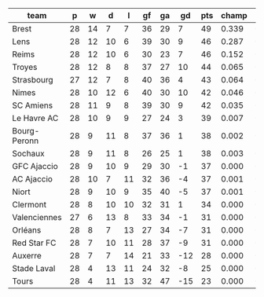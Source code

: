 |     team     | p  | w  | d  | l  | gf | ga | gd  | pts | champ | top2  | top3  | top4  |  5-7  | bot4  | bot3  | bot2  |
|--------------|----|----|----|----|----|----|-----|-----|-------|-------|-------|-------|-------|-------|-------|-------|
| Brest        | 28 | 14 |  7 |  7 | 36 | 29 |   7 |  49 | 0.339 | 0.565 | 0.720 | 0.823 | 0.146 | 0.000 | 0.000 | 0.000|
| Lens         | 28 | 12 | 10 |  6 | 39 | 30 |   9 |  46 | 0.287 | 0.510 | 0.671 | 0.786 | 0.170 | 0.000 | 0.000 | 0.000|
| Reims        | 28 | 12 | 10 |  6 | 30 | 23 |   7 |  46 | 0.152 | 0.327 | 0.490 | 0.635 | 0.265 | 0.000 | 0.000 | 0.000|
| Troyes       | 28 | 12 |  8 |  8 | 37 | 27 |  10 |  44 | 0.065 | 0.160 | 0.291 | 0.432 | 0.370 | 0.000 | 0.000 | 0.000|
| Strasbourg   | 27 | 12 |  7 |  8 | 40 | 36 |   4 |  43 | 0.064 | 0.155 | 0.265 | 0.379 | 0.356 | 0.000 | 0.000 | 0.000|
| Nimes        | 28 | 10 | 12 |  6 | 40 | 30 |  10 |  42 | 0.046 | 0.127 | 0.231 | 0.361 | 0.381 | 0.000 | 0.000 | 0.000|
| SC Amiens    | 28 | 11 |  9 |  8 | 39 | 30 |   9 |  42 | 0.035 | 0.106 | 0.205 | 0.326 | 0.391 | 0.000 | 0.000 | 0.000|
| Le Havre AC  | 28 | 10 |  9 |  9 | 27 | 24 |   3 |  39 | 0.007 | 0.028 | 0.067 | 0.121 | 0.287 | 0.003 | 0.001 | 0.000|
| Bourg-Peronn | 28 |  9 | 11 |  8 | 37 | 36 |   1 |  38 | 0.002 | 0.006 | 0.018 | 0.038 | 0.133 | 0.021 | 0.005 | 0.001|
| Sochaux      | 28 |  9 | 11 |  8 | 26 | 25 |   1 |  38 | 0.003 | 0.009 | 0.022 | 0.046 | 0.175 | 0.011 | 0.002 | 0.000|
| GFC Ajaccio  | 28 |  9 | 10 |  9 | 29 | 30 |  -1 |  37 | 0.000 | 0.003 | 0.007 | 0.017 | 0.104 | 0.034 | 0.008 | 0.002|
| AC Ajaccio   | 28 | 10 |  7 | 11 | 32 | 36 |  -4 |  37 | 0.001 | 0.002 | 0.007 | 0.015 | 0.075 | 0.042 | 0.015 | 0.003|
| Niort        | 28 |  9 | 10 |  9 | 35 | 40 |  -5 |  37 | 0.001 | 0.002 | 0.006 | 0.015 | 0.069 | 0.053 | 0.017 | 0.003|
| Clermont     | 28 |  8 | 10 | 10 | 32 | 31 |   1 |  34 | 0.000 | 0.001 | 0.002 | 0.005 | 0.041 | 0.103 | 0.040 | 0.011|
| Valenciennes | 27 |  6 | 13 |  8 | 33 | 34 |  -1 |  31 | 0.000 | 0.000 | 0.001 | 0.003 | 0.032 | 0.165 | 0.078 | 0.027|
| Orléans      | 28 |  8 |  7 | 13 | 27 | 34 |  -7 |  31 | 0.000 | 0.000 | 0.000 | 0.000 | 0.002 | 0.479 | 0.280 | 0.109|
| Red Star FC  | 28 |  7 | 10 | 11 | 28 | 37 |  -9 |  31 | 0.000 | 0.000 | 0.000 | 0.000 | 0.003 | 0.507 | 0.312 | 0.137|
| Auxerre      | 28 |  7 |  7 | 14 | 21 | 33 | -12 |  28 | 0.000 | 0.000 | 0.000 | 0.000 | 0.000 | 0.720 | 0.533 | 0.298|
| Stade Laval  | 28 |  4 | 13 | 11 | 24 | 32 |  -8 |  25 | 0.000 | 0.000 | 0.000 | 0.000 | 0.000 | 0.896 | 0.788 | 0.591|
| Tours        | 28 |  4 | 11 | 13 | 32 | 47 | -15 |  23 | 0.000 | 0.000 | 0.000 | 0.000 | 0.000 | 0.966 | 0.921 | 0.818|
